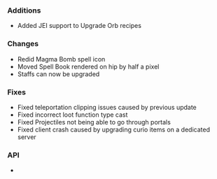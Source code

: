 ### Additions
- Added JEI support to Upgrade Orb recipes

### Changes
- Redid Magma Bomb spell icon
- Moved Spell Book rendered on hip by half a pixel
- Staffs can now be upgraded

### Fixes
- Fixed teleportation clipping issues caused by previous update
- Fixed incorrect loot function type cast
- Fixed Projectiles not being able to go through portals
- Fixed client crash caused by upgrading curio items on a dedicated server

### API
- 
